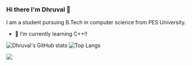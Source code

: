 ### Hi there I'm Dhruval 👋
I am a student pursuing B.Tech in computer science from PES University.
- 🌱 I’m currently learning C++!!

![Dhruval's GitHub stats](https://github-readme-stats.vercel.app/api?username=Dhruval360&count_private=true&show_icons=true&theme=dark)
![Top Langs](https://github-readme-stats.vercel.app/api/top-langs/?username=Dhruval360&layout=compact&theme=dark)

<img src="https://komarev.com/ghpvc/?username=your-github-Dhruval360&color=blue"></img>
<!--
**Dhruval360/Dhruval360** is a ✨ _special_ ✨ repository because its `README.md` (this file) appears on your GitHub profile.

Here are some ideas to get you started:

- 🔭 I’m currently working on ...

- 👯 I’m looking to collaborate on ...
- 🤔 I’m looking for help with ...
- 💬 Ask me about ...
- 📫 How to reach me: ...
- 😄 Pronouns: ...
- ⚡ Fun fact: ...
-->
